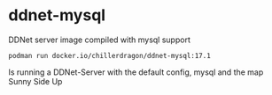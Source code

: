 # ddnet-mysql

DDNet server image compiled with mysql support

```
podman run docker.io/chillerdragon/ddnet-mysql:17.1
```

Is running a DDNet-Server with the default config, mysql and the map Sunny Side Up

